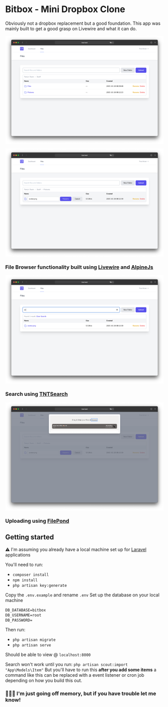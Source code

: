 # Bitbox - Mini Dropbox Clone

Obviously not a dropbox replacement but a good foundation. This app was mainly built to get a good grasp on Livewire and what it can do.

<p align="center">
  <img align="center" src="https://raw.githubusercontent.com/keisto/bitbox/main/public/images/folders.png">
</p>
<p align="center">
  <img align="center" src="https://raw.githubusercontent.com/keisto/bitbox/main/public/images/rename.png">
</p>

### File Browser functionality built using [Livewire](https://laravel-livewire.com) and [AlpineJs](https://github.com/alpinejs/alpine)

<p align="center">
  <img align="center" src="https://raw.githubusercontent.com/keisto/bitbox/main/public/images/search.png">
</p>

### Search using [TNTSearch](https://github.com/teamtnt/tntsearch)

<p align="center">
  <img align="center" src="https://raw.githubusercontent.com/keisto/bitbox/main/public/images/uploading.png">
</p>

### Uploading using [FilePond](https://github.com/pqina/filepond)

## Getting started

⚠️ I'm assuming you already have a local machine set up for [Laravel](https://laravel.com) applications

You'll need to run:

- `composer install`
- `npm install`
- `php artisan key:generate`

Copy the `.env.example` and rename `.env`
Set up the database on your local machine

```
DB_DATABASE=bitbox
DB_USERNAME=root
DB_PASSWORD=
```

Then run:

- `php artisan migrate`
- `php artisan serve`

Should be able to view @ `localhost:8000`

Search won't work until you run:
`php artisan scout:import "App\Models\Item"`
But you'll have to run this **after you add some items** a command like this can be replaced with a event listener or cron job depending on how you build this out.

### 🤷🏽‍♂️ I'm just going off memory, but if you have trouble let me know!
